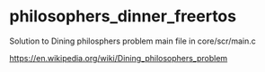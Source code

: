 # philosophers_dinner_freertos
Solution to Dining philosphers problem
main file in core/scr/main.c

https://en.wikipedia.org/wiki/Dining_philosophers_problem
